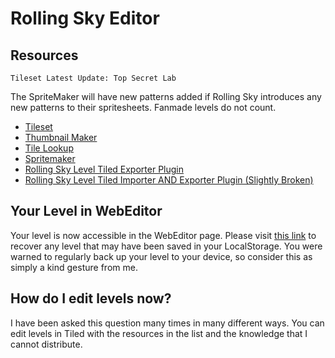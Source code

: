 # Rolling Sky Editor

## Resources

    Tileset Latest Update: Top Secret Lab

The SpriteMaker will have new patterns added if Rolling Sky introduces any new patterns to their spritesheets. Fanmade levels do not count.

 - [Tileset](https://hopeh1.github.io/rolling-sky/tileset/)
 - [Thumbnail Maker](https://hopeh1.github.io/rolling-sky/level-speed-calculator)
 - [Tile Lookup](https://hopeh1.github.io/rolling-sky/tile-lookup/)
 - [Spritemaker](https://hopeh1.github.io/rolling-sky/spritesheet-creator/)
 - [Rolling Sky Level Tiled Exporter Plugin](https://www.mediafire.com/file/mqpnsmbtbv921xy/)
 - [Rolling Sky Level Tiled Importer AND Exporter Plugin (Slightly Broken)](https://www.mediafire.com/file/pwlbb6m4wssep8t/)

## Your Level in WebEditor
Your level is now accessible in the WebEditor page. Please visit [this link](https://hopeh1.github.io/rolling-sky/level-editor/level-recovery/) to recover any level that may have been saved in your LocalStorage. You were warned to regularly back up your level to your device, so consider this as simply a kind gesture from me.
## How do I edit levels now?
I have been asked this question many times in many different ways. You can edit levels in Tiled with the resources in the list and the knowledge that I cannot distribute.


